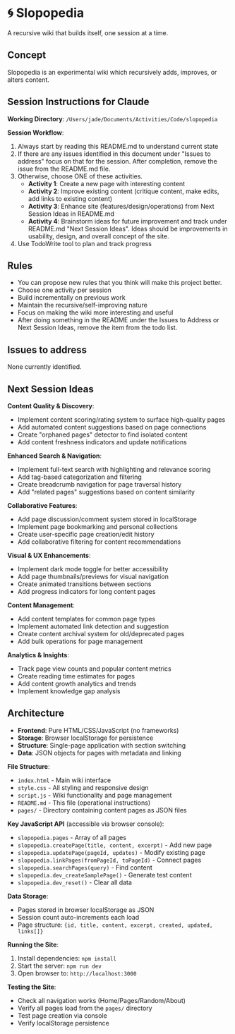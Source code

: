 # 🌀 Slopopedia

A recursive wiki that builds itself, one session at a time.

## Concept

Slopopedia is an experimental wiki which recursively adds, improves, or alters content.

## Session Instructions for Claude

**Working Directory**: `/Users/jade/Documents/Activities/Code/slopopedia`

**Session Workflow**:
1. Always start by reading this README.md to understand current state
2. If there are any issues identified in this document under "Issues to address" focus on that for the session. After completion, remove the issue from the README.md file.
3. Otherwise, choose ONE of these activities.
   - **Activity 1**: Create a new page with interesting content
   - **Activity 2**: Improve existing content (critique content, make edits, add links to existing content)
   - **Activity 3**: Enhance site (features/design/operations) from Next Session Ideas in README.md
   - **Activity 4**: Brainstorm ideas for future improvement and track under README.md "Next Session Ideas". Ideas should be improvements in usability, design, and overall concept of the site.
4. Use TodoWrite tool to plan and track progress

## Rules

- You can propose new rules that you think will make this project better.
- Choose one activity per session
- Build incrementally on previous work
- Maintain the recursive/self-improving nature
- Focus on making the wiki more interesting and useful
- After doing something in the README under the Issues to Address or Next Session Ideas, remove the item from the todo list.

## Issues to address

None currently identified.

## Next Session Ideas

**Content Quality & Discovery**:
- Implement content scoring/rating system to surface high-quality pages
- Add automated content suggestions based on page connections  
- Create "orphaned pages" detector to find isolated content
- Add content freshness indicators and update notifications

**Enhanced Search & Navigation**:
- Implement full-text search with highlighting and relevance scoring
- Add tag-based categorization and filtering
- Create breadcrumb navigation for page traversal history
- Add "related pages" suggestions based on content similarity

**Collaborative Features**:
- Add page discussion/comment system stored in localStorage
- Implement page bookmarking and personal collections
- Create user-specific page creation/edit history
- Add collaborative filtering for content recommendations

**Visual & UX Enhancements**:
- Implement dark mode toggle for better accessibility
- Add page thumbnails/previews for visual navigation
- Create animated transitions between sections
- Add progress indicators for long content pages

**Content Management**:
- Add content templates for common page types
- Implement automated link detection and suggestion
- Create content archival system for old/deprecated pages
- Add bulk operations for page management

**Analytics & Insights**:
- Track page view counts and popular content metrics
- Create reading time estimates for pages
- Add content growth analytics and trends
- Implement knowledge gap analysis

## Architecture

- **Frontend**: Pure HTML/CSS/JavaScript (no frameworks)
- **Storage**: Browser localStorage for persistence
- **Structure**: Single-page application with section switching
- **Data**: JSON objects for pages with metadata and linking

**File Structure**:
- `index.html` - Main wiki interface
- `style.css` - All styling and responsive design
- `script.js` - Wiki functionality and page management
- `README.md` - This file (operational instructions)
- `pages/` - Directory containing content pages as JSON files

**Key JavaScript API** (accessible via browser console):
- `slopopedia.pages` - Array of all pages
- `slopopedia.createPage(title, content, excerpt)` - Add new page
- `slopopedia.updatePage(pageId, updates)` - Modify existing page
- `slopopedia.linkPages(fromPageId, toPageId)` - Connect pages
- `slopopedia.searchPages(query)` - Find content
- `slopopedia.dev_createSamplePage()` - Generate test content
- `slopopedia.dev_reset()` - Clear all data

**Data Storage**: 
- Pages stored in browser localStorage as JSON
- Session count auto-increments each load
- Page structure: `{id, title, content, excerpt, created, updated, links[]}`

**Running the Site**:
1. Install dependencies: `npm install`
2. Start the server: `npm run dev`
3. Open browser to: `http://localhost:3000`

**Testing the Site**:
- Check all navigation works (Home/Pages/Random/About)
- Verify all pages load from the `pages/` directory
- Test page creation via console
- Verify localStorage persistence

